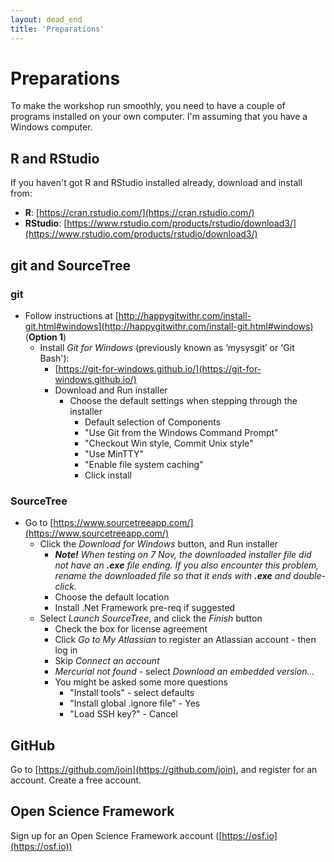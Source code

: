 ```yaml
---
layout: dead_end
title: 'Preparations'
---
```


# Preparations

To make the workshop run smoothly, you need to have a couple of programs installed on your own computer. I'm assuming that you have a Windows computer.

## R and RStudio
If you haven't got R and RStudio installed already, download and install from:

* **R**: [https://cran.rstudio.com/](https://cran.rstudio.com/)
* **RStudio**: [https://www.rstudio.com/products/rstudio/download3/](https://www.rstudio.com/products/rstudio/download3/)

## git and SourceTree

### git
* Follow instructions at [http://happygitwithr.com/install-git.html#windows](http://happygitwithr.com/install-git.html#windows) (**Option 1**)
  * Install _Git for Windows_ (previously known as ‘mysysgit’ or 'Git Bash'):
    * [https://git-for-windows.github.io/](https://git-for-windows.github.io/)
    * Download and Run installer
      * Choose the default settings when stepping through the installer
        * Default selection of Components
        * "Use Git from the Windows Command Prompt"
        * "Checkout Win style, Commit Unix style"
        * "Use MinTTY"
        * "Enable file system caching"
        * Click install

### SourceTree
* Go to [https://www.sourcetreeapp.com/](https://www.sourcetreeapp.com/)
  * Click the _Download for Windows_ button, and Run installer
    * _**Note!** When testing on 7 Nov, the downloaded installer file did not have an **.exe** file ending. If you also encounter this problem, rename the downloaded file so that it ends with **.exe** and double-click._
	* Choose the default location
	* Install .Net Framework pre-req if suggested
  * Select _Launch SourceTree_, and click the _Finish_ button
	  * Check the box for license agreement
    * Click _Go to My Atlassian_ to register an Atlassian account - then log in
    * Skip _Connect an account_
    * _Mercurial not found_ - select _Download an embedded version..._
    * You might be asked some more questions
      * "Install tools" - select defaults
      * "Install global .ignore file" - Yes
      * "Load SSH key?" - Cancel

## GitHub
Go to [https://github.com/join](https://github.com/join), and register for an account. Create a free account.

## Open Science Framework
Sign up for an Open Science Framework account ([https://osf.io](https://osf.io))
